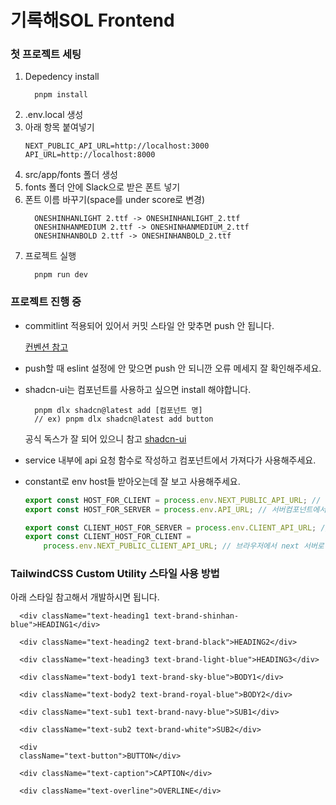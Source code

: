 # 기록해SOL Frontend

### 첫 프로젝트 세팅

1. Depedency install
    ```
      pnpm install
    ```
2. .env.local 생성
3. 아래 항목 붙여넣기
    ```
    NEXT_PUBLIC_API_URL=http://localhost:3000
    API_URL=http://localhost:8000
    ```
4. src/app/fonts 폴더 생성
5. fonts 폴더 안에 Slack으로 받은 폰트 넣기
6. 폰트 이름 바꾸기(space를 under score로 변경)
    ```
      ONESHINHANLIGHT 2.ttf -> ONESHINHANLIGHT_2.ttf
      ONESHINHANMEDIUM 2.ttf -> ONESHINHANMEDIUM_2.ttf
      ONESHINHANBOLD 2.ttf -> ONESHINHANBOLD_2.ttf
    ```
7. 프로젝트 실행
    ```
      pnpm run dev
    ```

### 프로젝트 진행 중

- commitlint 적용되어 있어서 커밋 스타일 안 맞추면 push 안 됩니다.

    [컨벤션 참고](https://www.npmjs.com/package/@commitlint/config-conventional)

- push할 때 eslint 설정에 안 맞으면 push 안 되니깐 오류 메세지 잘 확인해주세요.

- shadcn-ui는 컴포넌트를 사용하고 싶으면 install 해야합니다.

    ```
      pnpm dlx shadcn@latest add [컴포넌트 명]
      // ex) pnpm dlx shadcn@latest add button
    ```

    공식 독스가 잘 되어 있으니 참고
    [shadcn-ui](https://ui.shadcn.com/docs/installation/next)

- service 내부에 api 요청 함수로 작성하고 컴포넌트에서 가져다가 사용해주세요.

- constant로 env host들 받아오는데 잘 보고 사용해주세요.

    ```javascript
    export const HOST_FOR_CLIENT = process.env.NEXT_PUBLIC_API_URL; // 브라우저에서 백엔드로 보낼 때
    export const HOST_FOR_SERVER = process.env.API_URL; // 서버컴포넌트에서 백엔드 서버로 보낼 때

    export const CLIENT_HOST_FOR_SERVER = process.env.CLIENT_API_URL; // 서버 컴포넌트에서 next 서버로 보낼 때
    export const CLIENT_HOST_FOR_CLIENT =
    	process.env.NEXT_PUBLIC_CLIENT_API_URL; // 브라우저에서 next 서버로 보낼 때
    ```

### TailwindCSS Custom Utility 스타일 사용 방법

아래 스타일 참고해서 개발하시면 됩니다.

```
  <div className="text-heading1 text-brand-shinhan-blue">HEADING1</div>

  <div className="text-heading2 text-brand-black">HEADING2</div>

  <div className="text-heading3 text-brand-light-blue">HEADING3</div>

  <div className="text-body1 text-brand-sky-blue">BODY1</div>

  <div className="text-body2 text-brand-royal-blue">BODY2</div>

  <div className="text-sub1 text-brand-navy-blue">SUB1</div>

  <div className="text-sub2 text-brand-white">SUB2</div>

  <div
  className="text-button">BUTTON</div>

  <div className="text-caption">CAPTION</div>

  <div className="text-overline">OVERLINE</div>
```
